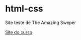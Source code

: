 # html-css
Site teste de The Amazing Sweper

<a href="exercicios/Desafio 010/Desafio10Aula/Android.html">Site do curso</a>